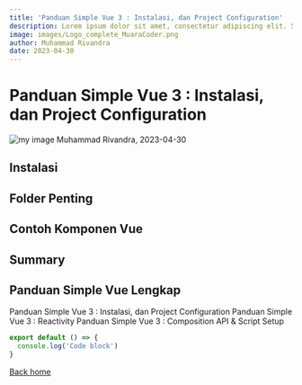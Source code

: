 ```yaml
---
title: 'Panduan Simple Vue 3 : Instalasi, dan Project Configuration'
description: Lorem ipsum dolor sit amet, consectetur adipiscing elit. Sed vitae lectus et tellus pharetra posuere. Duis eget mauris vel justo ullamcorper commodo. 
image: images/Logo_complete_MuaraCoder.png
author: Muhammad Rivandra
date: 2023-04-30
---
```


# Panduan Simple Vue 3 : Instalasi, dan Project Configuration

![my image](/images/Logo_complete_MuaraCoder.png)
Muhammad Rivandra, 2023-04-30

## Instalasi
## Folder Penting

## Contoh Komponen Vue

## Summary

## Panduan Simple Vue Lengkap
Panduan Simple Vue 3 : Instalasi, dan Project Configuration
Panduan Simple Vue 3 : Reactivity
Panduan Simple Vue 3 : Composition API & Script Setup

  ```js [file.js]{4-6,7} meta-info=val
  export default () => {
    console.log('Code block')
  }
  ```

[Back home](/)
